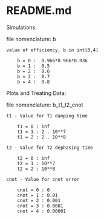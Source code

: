 # README.md

Simulations:

file nomenclature: b

	value of efficiency, b in int[0,4]
		
		b = 0 :  0.966*0.966*0.936 
		b = 1 :  0.5 
		b = 2 :  0.6 
		b = 3 :  0.7  
		b = 4 :  0.8 

Plots and Treating Data:

file nomenclature: b_t1_t2_cnot

	t1 - Value for T1 damping time

		t1 = 0 : inf
		t1 = 1 : 2 . 10**7
		t1 = 2 : 2 . 10**8

	t2 - Value for T2 dephasing time

		t2 = 0 : inf
		t2 = 1 : 10**7
		t2 = 2 : 10**8

	cnot - Value for cnot error

		cnot = 0 : 0
		cnot = 1 : 0.01
		cnot = 2 : 0.001
		cnot = 3 : 0.0001
		cnot = 4 : 0.00001
